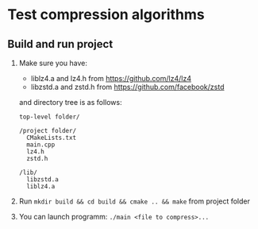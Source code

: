 # Test compression algorithms
## Build and run project

1. Make sure you have:
    * liblz4.a and lz4.h from https://github.com/lz4/lz4
    * libzstd.a and zstd.h from https://github.com/facebook/zstd

    and directory tree is as follows:

      ```
      top-level folder/

      /project folder/
        CMakeLists.txt
        main.cpp
        lz4.h
        zstd.h
 
      /lib/
        libzstd.a
        liblz4.a
      ```
2. Run `mkdir build && cd build && cmake .. && make` from project folder
3. You can launch programm: `./main <file to compress>...`
